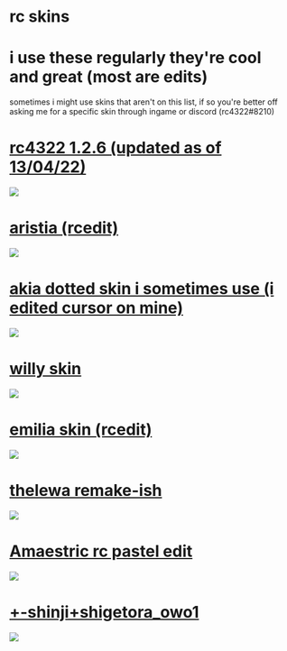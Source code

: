 # rc skins
# i use these regularly they're cool and great (most are edits)
sometimes i might use skins that aren't on this list, if so you're better off asking me for a specific skin through ingame or discord (rc4322#8210)
  
# [rc4322 1.2.6 (updated as of 13/04/22)](https://rc4322.s-ul.eu/PbB7Tz6c)
![](https://osu.ppy.sh/ss/17724469/ffb9)

# [aristia (rcedit)](https://rc4322.s-ul.eu/D0yzlV4O)
![](https://osu.ppy.sh/ss/16283882/2144)

# [akia dotted skin i sometimes use (i edited cursor on mine)](https://b.catgirlsare.sexy/t_momdVX.osk)
![](https://osu.ppy.sh/ss/14820334/8779)

# [willy skin](https://puu.sh/H3y9f/43fcb5dd24.osk)
![](https://osu.ppy.sh/ss/16293304/c67f)

# [emilia skin (rcedit)](https://rc4322.s-ul.eu/0tkUMWhX)
![](https://osu.ppy.sh/ss/16283901/de60)

# [thelewa remake-ish](https://rc4322.s-ul.eu/ALAFlzTD)
![](https://b.catgirlsare.sexy/FI4bt-8_.jpg)

# [Amaestric rc pastel edit](https://rc4322.s-ul.eu/54HN61gT)
![](https://osu.ppy.sh/ss/16283917/8135)

# [+-shinji+shigetora_owo1](https://rc4322.s-ul.eu/MoERUNh3)
![](https://osu.ppy.sh/ss/16793680/8b6e)
